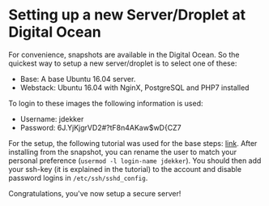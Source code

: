 # Setting up a new Server/Droplet at Digital Ocean

For convenience, snapshots are available in the Digital Ocean. So the quickest
way to setup a new server/droplet is to select one of these:

- Base: A base Ubuntu 16.04 server.
- Webstack: Ubuntu 16.04 with NginX, PostgreSQL and PHP7 installed

To login to these images the following information is used:

- Username: jdekker
- Password: 6J.YjKjgrVD2#?tF8n4AKaw$wD{CZ7

For the setup, the following tutorial was used for the base steps:
[link](https://www.digitalocean.com/community/tutorial_series/new-ubuntu-14-04-server-checklist?utm_source=Customerio&utm_medium=Email_Internal&utm_campaign=Email_UbuntuDistroApacheWelcome).
After installing from the snapshot, you can rename the user to match your
personal preference (`usermod -l login-name jdekker`). You should then add your
ssh-key (it is explained in the tutorial) to the account and disable password
logins in `/etc/ssh/sshd_config`.

Congratulations, you've now setup a secure server!
